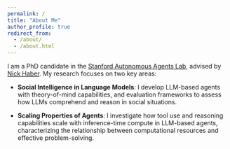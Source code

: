 ```yaml
---
permalink: /
title: "About Me"
author_profile: true
redirect_from: 
  - /about/
  - /about.html
---
```


I am a PhD candidate in the [Stanford Autonomous Agents Lab](https://www.autonomousagents.stanford.edu/), advised by [Nick Haber](https://profiles.stanford.edu/nicholas-haber). My research focuses on two key areas:

* **Social Intelligence in Language Models**: I develop LLM-based agents with theory-of-mind capabilities, and evaluation frameworks to assess how LLMs comprehend and reason in social situations.

* **Scaling Properties of Agents**:  I investigate how tool use and reasoning capabilities scale with inference-time compute in LLM-based agents, characterizing the relationship between computational resources and effective problem-solving.
